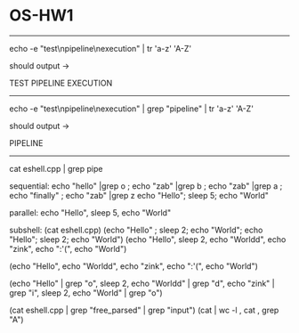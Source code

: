 # OS-HW1

---

echo -e "test\npipeline\nexecution" | tr 'a-z' 'A-Z'

should output ->

TEST
PIPELINE
EXECUTION

---

echo -e "test\npipeline\nexecution" | grep "pipeline" | tr 'a-z' 'A-Z'

should output ->

PIPELINE

---

cat eshell.cpp | grep pipe

sequential:
echo "hello" |grep o ; echo "zab" |grep b ; echo "zab" |grep a ; echo "finally" ; echo "zab" |grep z
echo "Hello"; sleep 5; echo "World"

parallel:
echo "Hello", sleep 5, echo "World"

subshell:
(cat eshell.cpp)
(echo "Hello" ; sleep 2; echo "World"; echo "Hello"; sleep 2; echo "World")
(echo "Hello", sleep 2, echo "Worldd", echo "zink", echo ":'(", echo "World")

(echo "Hello",  echo "Worldd", echo "zink", echo ":'(", echo "World")


(echo "Hello" | grep "o", sleep 2, echo "Worldd" | grep "d", echo "zink" | grep "i", sleep 2, echo "World" | grep "o")


(cat eshell.cpp | grep "free_parsed" | grep "input")
(cat | wc -l , cat , grep "A")